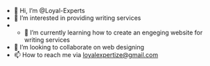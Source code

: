 - 👋 Hi, I’m @Loyal-Experts
- 👀 I’m interested in providing writing services
- - 🌱 I’m currently learning how to create an engeging website for writing services
- 💞️ I’m looking to collaborate on web designing
- 📫 How to reach me via loyalexpertize@gmail.com

<!---
Loyal-Experts/Loyal-Experts is a ✨ special ✨ repository because its `README.md` (this file) appears on your GitHub profile.
You can click the Preview link to take a look at your changes.
--->
